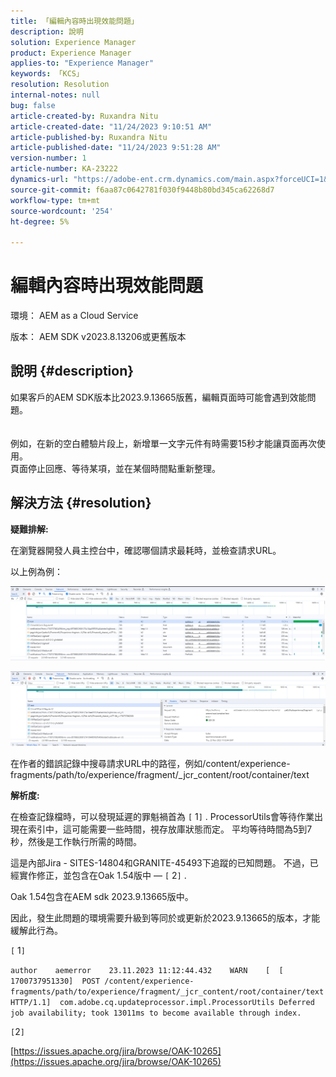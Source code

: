 ```yaml
---
title: 「編輯內容時出現效能問題」
description: 說明
solution: Experience Manager
product: Experience Manager
applies-to: "Experience Manager"
keywords: 「KCS」
resolution: Resolution
internal-notes: null
bug: false
article-created-by: Ruxandra Nitu
article-created-date: "11/24/2023 9:10:51 AM"
article-published-by: Ruxandra Nitu
article-published-date: "11/24/2023 9:51:28 AM"
version-number: 1
article-number: KA-23222
dynamics-url: "https://adobe-ent.crm.dynamics.com/main.aspx?forceUCI=1&pagetype=entityrecord&etn=knowledgearticle&id=e82fd859-a98a-ee11-8179-6045bd006a22"
source-git-commit: f6aa87c0642781f030f9448b80bd345ca62268d7
workflow-type: tm+mt
source-wordcount: '254'
ht-degree: 5%

---
```


# 編輯內容時出現效能問題


環境：
AEM as a Cloud Service

版本： AEM SDK v2023.8.13206或更舊版本

## 說明 {#description}

如果客戶的AEM SDK版本比2023.9.13665版舊，編輯頁面時可能會遇到效能問題。<br><br>
<br>例如，在新的空白體驗片段上，新增單一文字元件有時需要15秒才能讓頁面再次使用。
<br>頁面停止回應、等待某項，並在某個時間點重新整理。

## 解決方法 {#resolution}


<b>疑難排解:</b>

在瀏覽器開發人員主控台中，確認哪個請求最耗時，並檢查請求URL。

以上例為例：

![](assets/20d78534-ad8a-ee11-8179-6045bd006a22.png)

![](assets/76c14aea-ad8a-ee11-8179-6045bd006a22.png)

在作者的錯誤記錄中搜尋請求URL中的路徑，例如/content/experience-fragments/path/to/experience/fragment/_jcr_content/root/container/text

<b>解析度:</b>

在檢查記錄檔時，可以發現延遲的罪魁禍首為 `[` 1`]` . ProcessorUtils會等待作業出現在索引中，這可能需要一些時間，視存放庫狀態而定。 平均等待時間為5到7秒，然後是工作執行所需的時間。

這是內部Jira - SITES-14804和GRANITE-45493下追蹤的已知問題。 不過，已經實作修正，並包含在Oak 1.54版中 —  `[` 2`]` .

Oak 1.54包含在AEM sdk 2023.9.13665版中。

因此，發生此問題的環境需要升級到等同於或更新於2023.9.13665的版本，才能緩解此行為。



`[` 1`]`

`author    aemerror    23.11.2023 11:12:44.432    WARN    [  [ 1700737951330]  POST /content/experience-fragments/path/to/experience/fragment/_jcr_content/root/container/text HTTP/1.1]  com.adobe.cq.updateprocessor.impl.ProcessorUtils Deferred job availability; took 13011ms to become available through index.`

`[`2`]`

[https://issues.apache.org/jira/browse/OAK-10265](https://issues.apache.org/jira/browse/OAK-10265)
